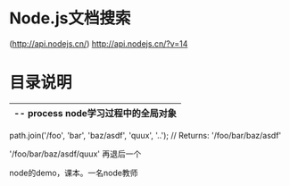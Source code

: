 # Node.js文档搜索
(http://api.nodejs.cn/)
http://api.nodejs.cn/?v=14

# 目录说明
|-- process node学习过程中的全局对象
  |--


  path.join('/foo', 'bar', 'baz/asdf', 'quux', '..');
// Returns: '/foo/bar/baz/asdf'

'/foo/bar/baz/asdf/quux' 再退后一个

node的demo，课本。一名node教师